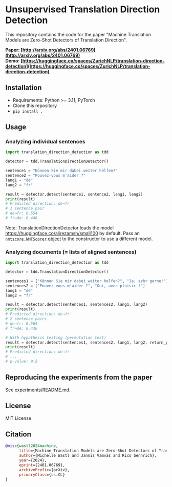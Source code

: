 
# Unsupervised Translation Direction Detection

This repository contains the code for the paper "Machine Translation Models are Zero-Shot Detectors of Translation Direction".

**Paper: [http://arxiv.org/abs/2401.06769](http://arxiv.org/abs/2401.06769)**  
**Demo: [https://huggingface.co/spaces/ZurichNLP/translation-direction-detection](https://huggingface.co/spaces/ZurichNLP/translation-direction-detection)**

## Installation
- Requirements: Python >= 3.11, PyTorch
- Clone this repository
- `pip install .`

## Usage

### Analyzing individual sentences

```python
import translation_direction_detection as tdd

detector = tdd.TranslationDirectionDetector()

sentence1 = "Können Sie mir dabei weiter helfen?"
sentence2 = "Pouvez-vous m'aider ?"
lang1 = "de"
lang2 = "fr"

result = detector.detect(sentence1, sentence2, lang1, lang2)
print(result)
# Predicted direction: de→fr
# 1 sentence pair
# de→fr: 0.554
# fr→de: 0.446
```

Note: TranslationDirectionDetector loads the model https://huggingface.co/alirezamsh/small100 by default. Pass an [`nmtscore.NMTScorer` object](https://github.com/ZurichNLP/nmtscore/) to the constructor to use a different model.

### Analyzing documents (= lists of aligned sentences)

```python
import translation_direction_detection as tdd

detector = tdd.TranslationDirectionDetector()

sentences1 = ["Können Sie mir dabei weiter helfen?", "Ja; sehr gerne!"]
sentences2 = ["Pouvez-vous m'aider ?", "Oui, avec plaisir !"]
lang1 = "de"
lang2 = "fr"

result = detector.detect(sentences1, sentences2, lang1, lang2)
print(result)
# Predicted direction: de→fr
# 2 sentence pairs
# de→fr: 0.564
# fr→de: 0.436

# With hypothesis testing (permutation test)
result = detector.detect(sentences1, sentences2, lang1, lang2, return_pvalue=True)
print(result)
# Predicted direction: de→fr
# ...
# p-value: 0.5
```

## Reproducing the experiments from the paper
See [experiments/README.md](experiments/README.md).

## License
MIT License

## Citation
```bibtex
@misc{wastl2024machine,
      title={Machine Translation Models are Zero-Shot Detectors of Translation Direction}, 
      author={Michelle Wastl and Jannis Vamvas and Rico Sennrich},
      year={2024},
      eprint={2401.06769},
      archivePrefix={arXiv},
      primaryClass={cs.CL}
}
```
